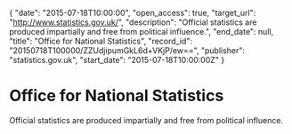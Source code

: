 {
  "date": "2015-07-18T10:00:00", 
  "open_access": true, 
  "target_url": "http://www.statistics.gov.uk/", 
  "description": "Official statistics are produced impartially and free from political influence.", 
  "end_date": null, 
  "title": "Office for National Statistics", 
  "record_id": "20150718T100000/ZZUdjipumGkL6d+VKjP/ew==", 
  "publisher": "statistics.gov.uk", 
  "start_date": "2015-07-18T10:00:00Z"
}

# Office for National Statistics

Official statistics are produced impartially and free from political influence.